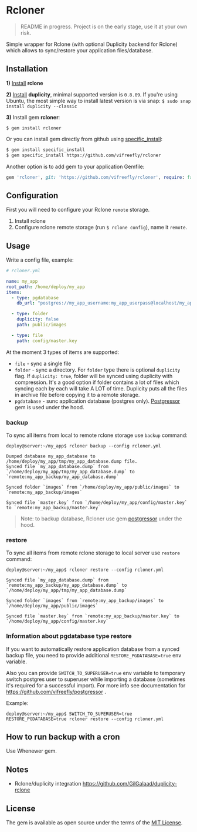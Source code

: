 # Rcloner

> README in progress. Project is on the early stage, use it at your own risk.

Simple wrapper for Rclone (with optional Duplicity backend for Rclone) which allows to sync/restore your application files/database.

## Installation

**1)** [Install](https://rclone.org/install/) **rclone**

**2)** [Install](http://duplicity.nongnu.org/) **duplicity**, minimal supported version is `0.8.09`. If you're using Ubuntu, the most simple way to install latest version is via snap: `$ sudo snap install duplicity --classic`

**3)** Install gem **rcloner**:

`$ gem install rcloner`

Or you can install gem directly from github using [specific_install](https://github.com/rdp/specific_install):

```bash
$ gem install specific_install
$ gem specific_install https://github.com/vifreefly/rcloner
```

Another option is to add gem to your application Gemfile:

```ruby
gem 'rcloner', git: 'https://github.com/vifreefly/rcloner', require: false
```

## Configuration

First you will need to configure your Rclone `remote` storage.

1. Install rclone
2. Configure rclone remote storage (run `$ rclone config`), name it `remote`.

## Usage

Write a config file, example:

```yml
# rcloner.yml

name: my_app
root_path: /home/deploy/my_app
items:
  - type: pgdatabase
    db_url: "postgres://my_app_username:my_app_userpass@localhost/my_app_database"

  - type: folder
    duplicity: false
    path: public/images

  - type: file
    path: config/master.key
```

At the moment 3 types of items are supported:

* `file` - sync a single file
* `folder` - sync a directory. For `folder` type there is optional `duplicity` flag. If `duplicity: true`, folder will be synced using duplicity with compression. It's a good option if folder contains a lot of files which syncing each by each will take A LOT of time. Duplicity puts all the files in archive file before copying it to a remote storage.
* `pgdatabase` - sunc application database (postgres only). [Postgressor](https://github.com/vifreefly/postgressor) gem is used under the hood.

### backup

To sync all items from local to remote rclone storage use `backup` command:

```
deploy@server:~/my_app$ rcloner backup --config rcloner.yml

Dumped database my_app_database to /home/deploy/my_app/tmp/my_app_database.dump file.
Synced file `my_app_database.dump` from `/home/deploy/my_app/tmp/my_app_database.dump` to `remote:my_app_backup/my_app_database.dump`

Synced folder `images` from `/home/deploy/my_app/public/images` to `remote:my_app_backup/images`

Synced file `master.key` from `/home/deploy/my_app/config/master.key` to `remote:my_app_backup/master.key`
```

> Note: to backup database, Rcloner use gem [postgressor](https://github.com/vifreefly/postgressor) under the hood.

### restore

To sync all items from remote rclone storage to local server use `restore` command:

```
deploy@server:~/my_app$ rcloner restore --config rcloner.yml

Synced file `my_app_database.dump` from `remote:my_app_backup/my_app_database.dump` to `/home/deploy/my_app/tmp/my_app_database.dump`

Synced folder `images` from `remote:my_app_backup/images` to `/home/deploy/my_app/public/images`

Synced file `master.key` from `remote:my_app_backup/master.key` to `/home/deploy/my_app/config/master.key`
```

### Information about pgdatabase type restore

If you want to automatically restore application database from a synced backup file, you need to provide additional `RESTORE_PGDATABASE=true` env variable.

Also you can provide `SWITCH_TO_SUPERUSER=true` env variable to temporary switch postgres user to superuser while importing a database (sometimes it's required for a successful import). For more info see documentation for https://github.com/vifreefly/postgressor .

Example:

```
deploy@server:~/my_app$ SWITCH_TO_SUPERUSER=true RESTORE_PGDATABASE=true rcloner restore --config rcloner.yml
```

## How to run backup with a cron

Use Whenewer gem.

## Notes

* Rclone/duplicity integration https://github.com/GilGalaad/duplicity-rclone

## License

The gem is available as open source under the terms of the [MIT License](https://opensource.org/licenses/MIT).
